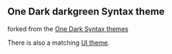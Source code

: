 ## One Dark darkgreen Syntax theme

forked from the [One Dark Syntax themes](https://atom.io/themes/one-dark-syntax)

There is also a matching [UI theme](https://atom.io/themes/one-dark-darkgreen-ui).
